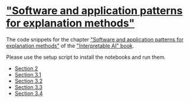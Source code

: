 # ["Software and application patterns for explanation methods"]()
The code snippets for the chapter ["Software and application patterns for explanation methods"]() of the ["Interpretable AI" book]().

Please use the setup script to install the notebooks and run them.

* [Section 2](https://github.com/albermax/interpretable_ai_book__sw_chapter/blob/master/notebooks/implementations.ipynb)
* [Section 3.1](https://github.com/albermax/interpretable_ai_book__sw_chapter/blob/master/notebooks/mnist_missprediction.ipynb)
* [Section 3.2](https://github.com/albermax/interpretable_ai_book__sw_chapter/blob/master/notebooks/imagenet_compare_methods.ipynb)
* [Section 3.3](https://github.com/albermax/interpretable_ai_book__sw_chapter/blob/master/notebooks/imagenet_compare_networks.ipynb)
* [Section 3.4](https://github.com/albermax/interpretable_ai_book__sw_chapter/blob/master/notebooks/imagenet_focus_on_background.ipynb)
